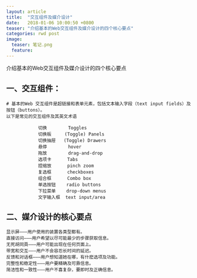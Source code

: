 ```yaml
---
layout: article
title:  "交互组件及媒介设计"
date:   2018-01-06 10:00:50 +0800
teaser: "介绍基本的Web交互组件及媒介设计的四个核心要点"
categories: rwd post
image:
  teaser: 笔记.png
  feature: 
---
```


介绍基本的Web交互组件及媒介设计的四个核心要点

## 一、交互组件：
    # 基本的Web 交互组件是超链接和表单元素，包括文本输入字段（text input fields）及按钮（buttons）。
    以下是常见的交互组件及其英文术语
	
	            切换        Toggles
	            切换板     (Toggle) Panels
				切换抽屉   (Toggle) Drawers
				悬停        hover 
				拖放        drag-and-drop
				选项卡      Tabs
				捏缩放      pinch zoom 
				复选框      checkboxes 
				组合框      Combo box 
				单选按钮    radio buttons 
				下拉菜单    drop-down menus
				文字输入框  text input/area			
				
## 二、媒介设计的核心要点
    显示屏———用户使用的装置各类型都有。 
    直接访问———用户希望以尽可能最少的步骤获取信息。	
	无死胡同頁———用户可能出现在任何页面上。
	带宽和交互———用户不会容忍长时间的延迟。
    反馈和对话框———用户想知道她在哪，有什麽选项及功能。
	完整性和稳定性———用户要精确及可靠信息。
	简洁性和一致性———用户不喜复杂，要即时及正确信息。

